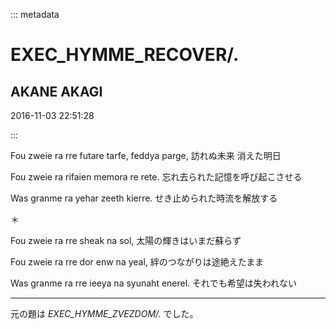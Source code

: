 ::: metadata

# EXEC_HYMME_RECOVER/.

## AKANE AKAGI

2016-11-03 22:51:28

:::

Fou zweie ra rre futare tarfe, feddya parge,
訪れぬ未来 消えた明日

Fou zweie ra rifaien memora re rete.
忘れ去られた記憶を呼び起こさせる

Was granme ra yehar zeeth kierre.
せき止められた時流を解放する

＊

Fou zweie ra rre sheak na sol,
太陽の輝きはいまだ蘇らず

Fou zweie ra rre dor enw na yeal,
絆のつながりは途絶えたまま

Was granme ra rre ieeya na syunaht enerel.
それでも希望は失われない

----

元の題は *EXEC_HYMME_ZVEZDOM/.* でした。
